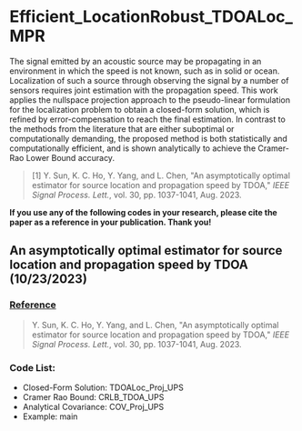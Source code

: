 # Efficient_LocationRobust_TDOALoc_MPR
The signal emitted by an acoustic source may be propagating in an environment in which the speed is not known, such as in solid or ocean. Localization of such a source through observing the signal by a number of sensors requires joint estimation with the propagation speed.  This work applies the nullspace projection approach to the pseudo-linear formulation for the localization problem to obtain a closed-form solution, which is refined by error-compensation to reach the final estimation.  In contrast to the methods from the literature that are either suboptimal or computationally demanding, the proposed method is both statistically and computationally efficient, and is shown analytically to achieve the Cramer-Rao Lower Bound accuracy.

>[1] Y. Sun, K. C. Ho, Y. Yang, and L. Chen, "An asymptotically optimal estimator for source location and propagation speed by TDOA," *IEEE Signal Process. Lett.*, vol. 30, pp. 1037-1041, Aug. 2023.

**If you use any of the following codes in your research, please cite the paper as a reference in your publication. Thank you!**

## An asymptotically optimal estimator for source location and propagation speed by TDOA (10/23/2023)

### <u>Reference</u>
>Y. Sun, K. C. Ho, Y. Yang, and L. Chen, "An asymptotically optimal estimator for source location and propagation speed by TDOA," *IEEE Signal Process. Lett.*, vol. 30, pp. 1037-1041, Aug. 2023.

### Code List:
- Closed-Form Solution: TDOALoc_Proj_UPS
- Cramer Rao Bound: CRLB_TDOA_UPS
- Analytical Covariance: COV_Proj_UPS
- Example: main
